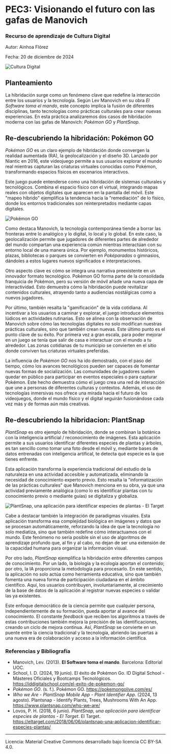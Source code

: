 # PEC3: Visionando el futuro con las gafas de Manovich 

### Recurso de aprendizaje de Cultura Digital 


Autor: Ainhoa Flórez


Fecha: 20 de diciembre de 2024

![Cultura Digital](https://miro.medium.com/max/1400/0*9PyyNvrO2PcD3KuU.png) 



## Planteamiento


La hibridación surge como un fenómeno clave que redefine la interacción entre los usuarios y la tecnología. Según Lev Manovich en su obra _El Software toma el mando_, este concepto implica la fusión de diferentes disciplinas, tanto tecnologías como prácticas culturales para crear nuevas experiencias. En esta práctica analizaremos dos casos de hibridación moderna con las gafas de Manovich: _Pokémon GO_ y _PlantSnap_.


## Re-descubriendo la hibridación: Pokémon GO

_Pokémon GO_ es un claro ejemplo de hibridación donde convergen la realidad aumentada (RA), la geolocalización y el diseño 3D. Lanzado por Niantic en 2016, este videojuego permite a sus usuarios explorar el mundo real mientras capturan las criaturas virtuales conocidas como Pokémon, transformando espacios físicos en escenarios interactivos.

Este  juego puede entenderse como una hibridación de sistemas culturales y tecnológicos. Combina el espacio físico con el virtual, integrando mapas reales con objetos digitales que aparecen en la pantalla del móvil. Este "mapeo híbrido" ejemplifica la tendencia hacia la "remediación" de lo físico, donde los entornos tradicionales son reinterpretados mediante capas digitales.

![Pokémon GO](https://lh3.googleusercontent.com/RGShDyVofSODXIJ0eQ9umAID8tCw9KdqBFrtgCEdrxjJijG1qZBryfECP9IRV1MOJhCk4Za4VYB34DE-hnPesZNNVYMwgHKs9KrNue3LNJRJuw=e365-w1920)

Como destaca Manovich, la tecnología contemporánea tiende a borrar las fronteras entre lo analógico y lo digital, lo local y lo global. En este caso, la geolocalización permite que jugadores de diferentes partes de alrededor del mundo compartan una experiencia común mientras interactúan con su entorno local de una manera única. Por ejemplo, monumentos históricos, plazas, bibliotecas o parques se convierten en _Poképaradas_ o gimnasios, dándoles a estos lugares nuevos significados e interpretaciones.

Otro aspecto clave es cómo se integra una narrativa preexistente en un innovador formato tecnológico. Pokémon GO forma parte de la consolidada franquicia de Pokémon, pero su versión de móvil añade una nueva capa de interactividad. Esto demuestra cómo la hibridación puede revitalizar contenidos culturales, atrayendo tanto a audiencias nostálgicas como a nuevos jugadores.

Por último, también resalta la "gamificación" de la vida cotidiana. Al incentivar a los usuarios a caminar y explorar, el juego introduce elementos lúdicos en actividades rutinarias. Esto se alinea con la observación de Manovich sobre cómo las tecnologías digitales no solo modifican nuestras prácticas culturales, sino que también crean nuevas. Este último punto es el punto clave de su éxito. Por primera vez a gran escala, para poder mejorar en un juego se tenía que salir de casa e interactuar con el mundo a tu alrededor. Las zonas cotidianas de tu municipio se convierten en el sitio donde conviven tus criaturas virtuales preferidas.

La influencia de _Pokémon GO_ nos ha ido demostrado, con el paso del tiempo, cómo los avances tecnológicos pueden ser capaces de fomentar nuevas formas de socialización.  Las comunidades de jugadores suelen quedar en público para participar en eventos especiales o para capturar Pokémon.  Este hecho demuestra cómo el juego crea una red de interacción que une a personas de diferentes culturas y contextos.  Además, el uso de tecnologías inmersivas nos ofrece una mirada hacia el futuro de los videojuegos, donde el mundo físico y el digital seguirán fusionándose cada vez más y de formas aún más creativas.


## Re-descubriendo la hibridacion: PlantSnap

_PlantSnap_ es otro ejemplo de hibridación, donde se combinan la botánica con la inteligencia artificial / reconocimiento de imágenes. Esta aplicación permite a sus usuarios identificar diferentes especies de plantas y árboles, es tan sencillo como tomar una foto desde el móvil y, mediante bases de datos entrenadas con inteligencia artifical, te detecta qué especie es la que tienes enfrente.

Esta aplicación transforma la experiencia tradicional del estudio de la naturaleza en una actividad accesible y automatizada, eliminando la necesidad de conocimiento experto previo. Esto resalta la "informatización de las prácticas culturales" que Manovich menciona en su obra, ya que una actividad previamente analógica (como lo es identificar plantas con tu conocimiento previo o mediante guías) se digitaliza y globaliza.

![PlantSnap, una aplicación para identificar especies de plantas - El Target](https://lh3.googleusercontent.com/proxy/6fMRtcz-Jw7Xtq_LFsf0glCkWt4dQhOLcSCMl9knA_7e-sEd2vZDpgXNnHqvKF38Ggb9riAwZ4Qa1l3GoH8RKIxpI01zVowrSanmzlF6vRgAtq5SOcNWOsE5_Q)

Cabe a destacar también la integración de paradigmas visuales. Esta aplicación transforma esa complejidad biológica en imágenes y datos que se procesan automáticamente, reforzando la idea de que la tecnología no solo mediatiza, sino que también redefine cómo interactuamos con el mundo. Este fenómeno no sería posible sin el uso de algoritmos de aprendizaje profundo que, al fin y al cabo, no dejan de ser una extensión de la capacidad humana para organizar la información visual.

Por otro lado, _PlantSnap_ ejemplifica la hibridación entre diferentes campos de conocimiento. Por un lado, la biología y la ecología aportan el contenido; por otro, la IA proporciona la metodología para procesarlo. En este sentido, la aplicación no solo actúa como herramienta educativa, sino que también fomenta una nueva forma de participación ciudadana en el ámbito científico. Aquí, los usuarios contribuyen, involuntariamente, al crecimiento de la base de datos de la aplicación al registrar nuevas especies o validar las ya existentes.

Este enfoque democrático de la ciencia permite que cualquier persona, independientemente de su formación, pueda aportar al avance del conocimiento. El constante _feedback_ que reciben los algoritmos a través de estas contribuciones también mejora la precisión de las identificaciones, creando un ciclo de mejora continua. Así, _PlantSnap_ se convierte en un puente entre la ciencia tradicional y la tecnología, abriendo las puertas a una nueva era de colaboración y acceso a la información científica.


### Referencias y Bibliografía

* Manovich, Lev. (2013). **El Software toma el mando**. Barcelona: Editorial UOC.
* School, I. D. (2024, 19 junio). El éxito de Pokémon Go. ID Digital School - Másteres Oficiales y Bootcamps Tecnológicos.   https://iddigitalschool.com/el-exito-de-pokemon-go/
* _Pokémon GO_. (s. f.). Pokémon GO. https://pokemongolive.com/es/
* _Who we Are - PlantSnap Mobile App - Plant Identifier App_. (2024, 13 agosto). Plantsnap - Identify Plants, Trees, Mushrooms With An App. https://www.plantsnap.com/who-we-are/
* Lovos, P. H. (2018, 6 junio). _PlantSnap, una aplicación para identificar especies de plantas - El Target_. El Target. https://eltarget.com/2018/06/06/plantsnap-una-aplicacion-identificar-especies-plantas/


----

Licencia: Material Creative Commons desarrollado bajo licencia CC BY-SA 4.0. 
